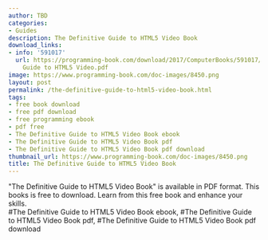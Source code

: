 ```yaml
---
author: TBD
categories:
- Guides
description: The Definitive Guide to HTML5 Video Book
download_links:
- info: '591017'
  url: https://programming-book.com/download/2017/ComputerBooks/591017/The Definitive
    Guide to HTML5 Video.pdf
image: https://www.programming-book.com/doc-images/8450.png
layout: post
permalink: /the-definitive-guide-to-html5-video-book.html
tags:
- free book download
- free pdf download
- free programming ebook
- pdf free
- The Definitive Guide to HTML5 Video Book ebook
- The Definitive Guide to HTML5 Video Book pdf
- The Definitive Guide to HTML5 Video Book pdf download
thumbnail_url: https://www.programming-book.com/doc-images/8450.png
title: The Definitive Guide to HTML5 Video Book
---
```


 
<div class="item-desc text-justify">
  "The Definitive Guide to HTML5 Video Book" is available in PDF format. This books is free to download. Learn from this free book and enhance your skills.
  <br>
  #The Definitive Guide to HTML5 Video Book ebook, #The Definitive Guide to HTML5 Video Book pdf, #The Definitive Guide to HTML5 Video Book pdf download
</div>